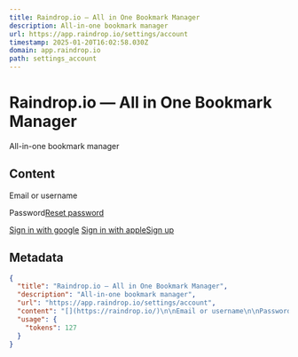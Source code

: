 ```yaml
---
title: Raindrop.io — All in One Bookmark Manager
description: All-in-one bookmark manager
url: https://app.raindrop.io/settings/account
timestamp: 2025-01-20T16:02:58.030Z
domain: app.raindrop.io
path: settings_account
---
```


# Raindrop.io — All in One Bookmark Manager


All-in-one bookmark manager


## Content

[](https://raindrop.io/)

Email or username

Password[Reset password](https://app.raindrop.io/account/lost)

[Sign in with google](https://api.raindrop.io/v1/auth/google?redirect=https%3A%2F%2Fapp.raindrop.io%2Fsettings%2Faccount) [Sign in with apple](https://api.raindrop.io/v1/auth/apple?redirect=https%3A%2F%2Fapp.raindrop.io%2Fsettings%2Faccount)[Sign up](https://app.raindrop.io/account/signup)

## Metadata

```json
{
  "title": "Raindrop.io — All in One Bookmark Manager",
  "description": "All-in-one bookmark manager",
  "url": "https://app.raindrop.io/settings/account",
  "content": "[](https://raindrop.io/)\n\nEmail or username\n\nPassword[Reset password](https://app.raindrop.io/account/lost)\n\n[Sign in with google](https://api.raindrop.io/v1/auth/google?redirect=https%3A%2F%2Fapp.raindrop.io%2Fsettings%2Faccount) [Sign in with apple](https://api.raindrop.io/v1/auth/apple?redirect=https%3A%2F%2Fapp.raindrop.io%2Fsettings%2Faccount)[Sign up](https://app.raindrop.io/account/signup)",
  "usage": {
    "tokens": 127
  }
}
```

